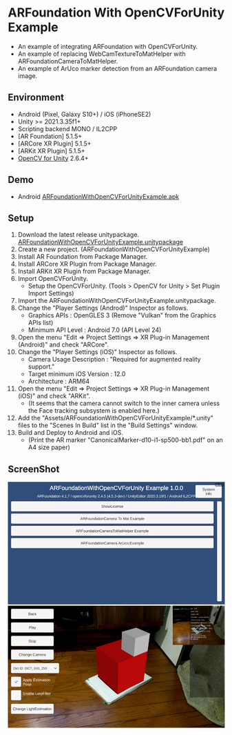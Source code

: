 # ARFoundation With OpenCVForUnity Example
- An example of integrating ARFoundation with OpenCVForUnity.
- An example of replacing WebCamTextureToMatHelper with ARFoundationCameraToMatHelper.
- An example of ArUco marker detection from an ARFoundation camera image.


## Environment
- Android (Pixel, Galaxy S10+) / iOS (iPhoneSE2)
- Unity >= 2021.3.35f1+
- Scripting backend MONO / IL2CPP
- [AR Foundation] 5.1.5+
- [ARCore XR Plugin] 5.1.5+
- [ARKit XR Plugin] 5.1.5+
- [OpenCV for Unity](https://assetstore.unity.com/packages/tools/integration/opencv-for-unity-21088?aid=1011l4ehR) 2.6.4+


## Demo
- Android [ARFoundationWithOpenCVForUnityExample.apk](https://github.com/EnoxSoftware/ARFoundationWithOpenCVForUnityExample/releases)


## Setup
1. Download the latest release unitypackage. [ARFoundationWithOpenCVForUnityExample.unitypackage](https://github.com/EnoxSoftware/ARFoundationWithOpenCVForUnityExample/releases)
1. Create a new project. (ARFoundationWithOpenCVForUnityExample)
1. Install AR Foundation from Package Manager.
1. Install ARCore XR Plugin from Package Manager.
1. Install ARKit XR Plugin from Package Manager.
1. Import OpenCVForUnity.
    * Setup the OpenCVForUnity. (Tools > OpenCV for Unity > Set Plugin Import Settings)
1. Import the ARFoundationWithOpenCVForUnityExample.unitypackage.
1. Change the "Player Settings (Androd)" Inspector as follows.
    * Graphics APIs : OpenGLES 3 (Remove "Vulkan" from the Graphics APIs list)
    * Minimum API Level : Android 7.0 (API Level 24)
1. Open the menu "Edit => Project Settings => XR Plug-in Management (Android)" and check "ARCore".
1. Change the "Player Settings (iOS)" Inspector as follows.
    * Camera Usage Description : "Required for augmented reality support."
    * Target minimum iOS Version : 12.0
    * Architecture : ARM64
1. Open the menu "Edit => Project Settings => XR Plug-in Management (iOS)" and check "ARKit".
    * (It seems that the camera cannot switch to the inner camera unless the Face tracking subsystem is enabled here.)
1. Add the "Assets/ARFoundationWithOpenCVForUnityExample/*.unity" files to the "Scenes In Build" list in the "Build Settings" window.
1. Build and Deploy to Android and iOS.
    *  (Print the AR marker "CanonicalMarker-d10-i1-sp500-bb1.pdf" on an A4 size paper)  


## ScreenShot
![screenshot01.jpg](screenshot01.jpg) 
![screenshot02.jpg](screenshot02.jpg) 
